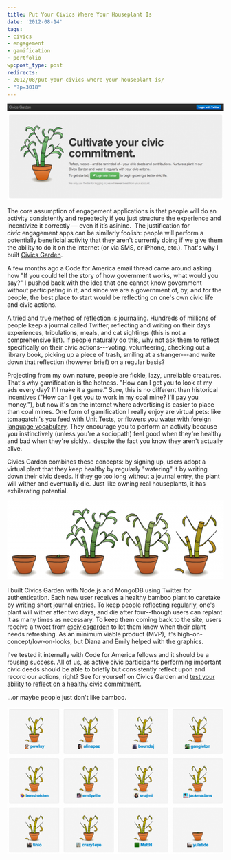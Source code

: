 ```yaml
---
title: Put Your Civics Where Your Houseplant Is
date: '2012-08-14'
tags:
- civics
- engagement
- gamification
- portfolio
wp:post_type: post
redirects:
- 2012/08/put-your-civics-where-your-houseplant-is/
- "?p=3018"
---
```


![](2012-08-14-Put-Your-Civics-Where-Your-Houseplant-Is/civicsgarden-large-600x266.png "civicsgarden-large")

The core assumption of engagement applications is that people will do an activity consistently and repeatedly if you just structure the experience and incentivize it correctly — even if it’s asinine.  The justification for _civic_ engagement apps can be similarly foolish: people will perform a potentially beneficial activity that they aren't currently doing if we give them the ability to do it on the internet (or via SMS, or iPhone, etc.). That's why I built [Civics Garden](http://civicsgarden.herokuapp.com).

A few months ago a Code for America email thread came around asking how "If you could tell the story of how government works, what would you say?" I pushed back with the idea that one cannot know government without participating in it, and since we are a government of, by, and for the people, the best place to start would be reflecting on one's own civic life and civic actions.

A tried and true method of reflection is journaling. Hundreds of millions of people keep a journal called Twitter, reflecting and writing on their days experiences, tribulations, meals, and cat sightings (this is not a comprehensive list). If people naturally do this, why not ask them to reflect specifically on their civic actions---voting, volunteering, checking out a library book, picking up a piece of trash, smiling at a stranger---and write down that reflection (however brief) on a regular basis?

Projecting from my own nature, people are fickle, lazy, unreliable creatures. That's why gamification is the hotness. "How can I get you to look at my ads every day? I'll make it a game." Sure, this is no different than historical incentives ("How can I get you to work in my coal mine? I'll pay you money."), but now it's on the internet where advertising is easier to place than coal mines. One form of gamification I really enjoy are virtual pets: like [tomagatchi's you feed with Unit Tests](http://www.happyprog.com/tdgotchi/), or [flowers you water with foreign language vocabulary](http://www.memrise.com/). They encourage you to perform an activity because you instinctively (unless you're a sociopath) feel good when they're healthy and bad when they're sickly... despite the fact you know they aren't actually alive.

Civics Garden combines these concepts: by signing up, users adopt a virtual plant that they keep healthy by regularly "watering" it by writing down their civic deeds. If they go too long without a journal entry, the plant will wither and eventually die. Just like owning real houseplants, it has exhilarating potential.

![](2012-08-14-Put-Your-Civics-Where-Your-Houseplant-Is/bamboo-states-600x218.png "bamboo-states")

I built Civics Garden with Node.js and MongoDB using Twitter for authentication. Each new user receives a healthy bamboo plant to caretake by writing short journal entries. To keep people reflecting regularly, one's plant will wither after two days, and die after four--though users can replant it as many times as necessary. To keep them coming back to the site, users receive a tweet from [@civicsgarden](http://twitter.com/civicsgarden) to let them know when their plant needs refreshing. As an minimum viable product (MVP), it's high-on-concept/low-on-looks, but Diana and Emily helped with the graphics.

I've tested it internally with Code for America fellows and it should be a rousing success. All of us, as active civic participants performing important civic deeds should be able to briefly but consistently reflect upon and record our actions, right? See for yourself on Civics Garden and [test your ability to reflect on a healthy civic commitment](http://civicsgarden.herokuapp.com).

…or maybe people just don't like bamboo.

![](2012-08-14-Put-Your-Civics-Where-Your-Houseplant-Is/civicsgarden-result-600x408.png "civicsgarden-result")
